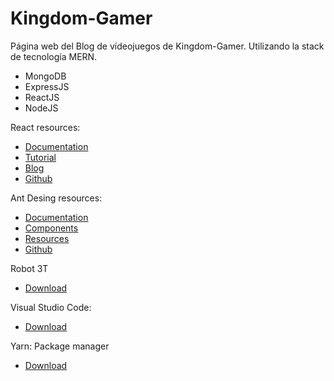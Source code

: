 # Kingdom-Gamer
Página web del Blog de vídeojuegos de Kingdom-Gamer.
Utilizando la stack de tecnología MERN.

- MongoDB
- ExpressJS
- ReactJS
- NodeJS


React resources:

- [Documentation](https://es.reactjs.org/docs/getting-started.html)
- [Tutorial](https://es.reactjs.org/tutorial/tutorial.html)
- [Blog](https://es.reactjs.org/blog/2020/08/10/react-v17-rc.html)
- [Github](https://github.com/facebook/react/)


Ant Desing resources:
- [Documentation](https://ant.design)
- [Components](https://ant.design/components/overview/)
- [Resources](https://ant.design/docs/resources)
- [Github](https://github.com/ant-design/ant-design/)


Robot 3T
- [Download](https://robomongo.org)


Visual Studio Code:
- [Download](https://code.visualstudio.com)

Yarn: Package manager
- [Download](https://yarnpkg.com/getting-started)
